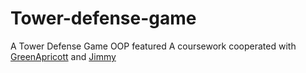 # Tower-defense-game
A Tower Defense Game
OOP featured
A coursework cooperated with [GreenApricott](github.com/GreenApricott) and [Jimmy](https://github.com/StardustJimmy)
